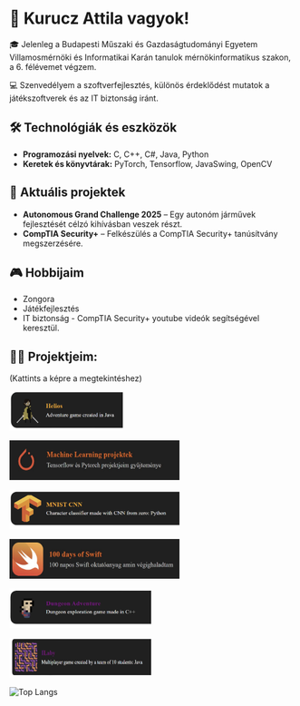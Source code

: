 # 👋 Kurucz Attila vagyok!

🎓 Jelenleg a Budapesti Műszaki és Gazdaságtudományi Egyetem Villamosmérnöki és Informatikai Karán tanulok mérnökinformatikus szakon, a 6. félévemet végzem.

💻 Szenvedélyem a szoftverfejlesztés, különös érdeklődést mutatok a játékszoftverek és az IT biztonság iránt.

## 🛠️ Technológiák és eszközök

- **Programozási nyelvek:** C, C++, C#, Java, Python
- **Keretek és könyvtárak:** PyTorch, Tensorflow, JavaSwing, OpenCV

## 🚀 Aktuális projektek

- **Autonomous Grand Challenge 2025** – Egy autonóm járművek fejlesztését célzó kihívásban veszek részt.
- **CompTIA Security+** – Felkészülés a CompTIA Security+ tanúsítvány megszerzésére.

## 🎮 Hobbijaim
- Zongora
- Játékfejlesztés
- IT biztonság - CompTIA Security+ youtube videók segítségével
keresztül.

## 🧑‍💻 Projektjeim:
<p>(Kattints a képre a megtekintéshez)</p>

<a href="https://github.com/Kuruczattila2003/Hausaufgabe3">
  <img src="images/Helios-Photoroom.png" width="200" height="70"></img>
</a>
<p></p>

<a href="https://github.com/Kuruczattila2003/Pytorch_Tensorflow_Projects">
  <img src="images/ML.jpg" width="300" height="70"></img>
</a>
<p></p>

<a href="https://github.com/Kuruczattila2003/MNIST_CNN">
  <img src="images/tensorflow-Photoroom.png" width="300" height="70"></img>
</a>
<p></p>

<a href="https://www.hackingwithswift.com/100">
  <img src="images/Swift.jpg" width="300" height="70"></img>
</a>

<p></p>

<a href="https://github.com/Kuruczattila2003/Dungeon_Adventure">
  <img src="images/Prog2_photo.png" width="250" height="70"></img>
</a>
<p></p>

<a href="https://github.com/INemet-SzoftPtojLab-2024/iLaby">
  <img src="images/Ilaby-Photoroom.png" width="250" height="70"></img>
</a>
<p></p>


![Top Langs](https://github-readme-stats.vercel.app/api/top-langs/?username=Kuruczattila2003&theme=tokyonight)


